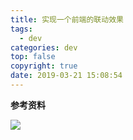 ```yaml
---
title: 实现一个前端的联动效果
tags:
  - dev
categories: dev
top: false
copyright: true
date: 2019-03-21 15:08:54
---
```


<!--more-->

**参考资料**
[]()

![](http://static.zhyjor.com/wexin.png)
